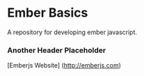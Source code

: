 Ember Basics
============

A repository for developing ember javascript.

### Another Header Placeholder

[Emberjs Website] (http://emberjs.com)
